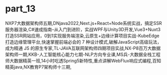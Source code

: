 # part_13
NXP7大数据架构师五期,DNjava2022,Next.js+React+Node系统实战，搞定SSR服务器渲染,C#速成指南–从入门到进阶，实战WPF与Unity3D开发,Vue3+Nuxt3打造SSR网站应用，0到1实现服务端渲染,云原生+边缘计算项目实战-KubeEdge打造边缘管理平台,快速掌握前端必会的 7 种设计模式,破解JavaScript高级玩法，成为精通 JS 的原生专家,TL-JAVA互联网架构师四期项目实战,NX-P8百万大数据架构师一期,KKB-人工智能核心能力七期-NLP方向专业课,MS兵-大数据全栈工程师大数据精英一班,14小时吃透Spring5新特性,重点讲解WebFlux响应式编程,百知精英java,NX教育P7架构师十三期,
